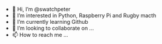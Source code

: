 - 👋 Hi, I’m @swatchpeter
- 👀 I’m interested in Python, Raspberry Pi and Rugby macth
- 🌱 I’m currently learning Github
- 💞️ I’m looking to collaborate on ...
- 📫 How to reach me ...

<!---
swatchpeter/swatchpeter is a ✨ special ✨ repository because its `README.md` (this file) appears on your GitHub profile.
You can click the Preview link to take a look at your changes.
--->

